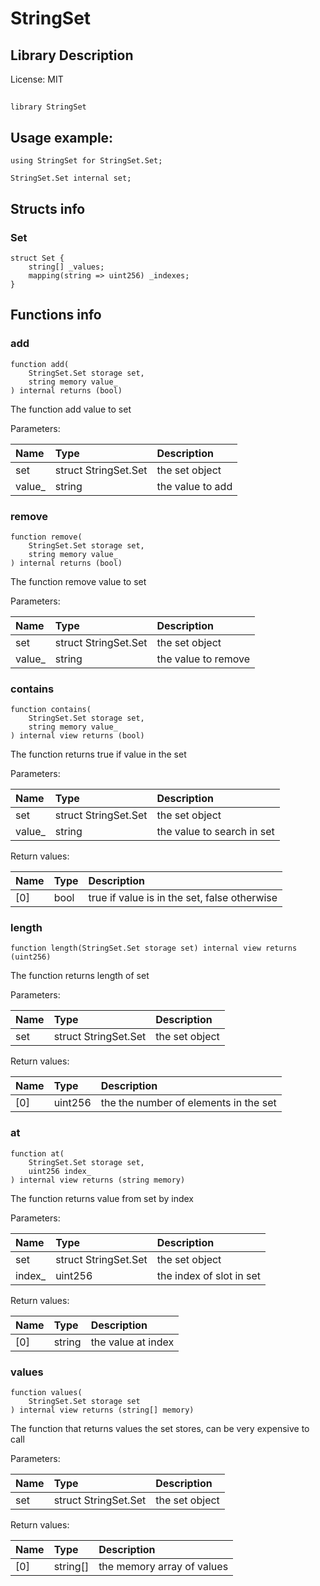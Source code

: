 # StringSet

## Library Description


License: MIT

## 

```solidity
library StringSet
```

## Usage example:

```
using StringSet for StringSet.Set;

StringSet.Set internal set;
```
## Structs info

### Set

```solidity
struct Set {
	string[] _values;
	mapping(string => uint256) _indexes;
}
```


## Functions info

### add

```solidity
function add(
    StringSet.Set storage set,
    string memory value_
) internal returns (bool)
```

The function add value to set


Parameters:

| Name   | Type                 | Description      |
| :----- | :------------------- | :--------------- |
| set    | struct StringSet.Set | the set object   |
| value_ | string               | the value to add |

### remove

```solidity
function remove(
    StringSet.Set storage set,
    string memory value_
) internal returns (bool)
```

The function remove value to set


Parameters:

| Name   | Type                 | Description         |
| :----- | :------------------- | :------------------ |
| set    | struct StringSet.Set | the set object      |
| value_ | string               | the value to remove |

### contains

```solidity
function contains(
    StringSet.Set storage set,
    string memory value_
) internal view returns (bool)
```

The function returns true if value in the set


Parameters:

| Name   | Type                 | Description                 |
| :----- | :------------------- | :-------------------------- |
| set    | struct StringSet.Set | the set object              |
| value_ | string               | the value to search in set  |


Return values:

| Name | Type | Description                                  |
| :--- | :--- | :------------------------------------------- |
| [0]  | bool | true if value is in the set, false otherwise |

### length

```solidity
function length(StringSet.Set storage set) internal view returns (uint256)
```

The function returns length of set


Parameters:

| Name | Type                 | Description     |
| :--- | :------------------- | :-------------- |
| set  | struct StringSet.Set | the set object  |


Return values:

| Name | Type    | Description                           |
| :--- | :------ | :------------------------------------ |
| [0]  | uint256 | the the number of elements in the set |

### at

```solidity
function at(
    StringSet.Set storage set,
    uint256 index_
) internal view returns (string memory)
```

The function returns value from set by index


Parameters:

| Name   | Type                 | Description               |
| :----- | :------------------- | :------------------------ |
| set    | struct StringSet.Set | the set object            |
| index_ | uint256              | the index of slot in set  |


Return values:

| Name | Type   | Description        |
| :--- | :----- | :----------------- |
| [0]  | string | the value at index |

### values

```solidity
function values(
    StringSet.Set storage set
) internal view returns (string[] memory)
```

The function that returns values the set stores, can be very expensive to call


Parameters:

| Name | Type                 | Description     |
| :--- | :------------------- | :-------------- |
| set  | struct StringSet.Set | the set object  |


Return values:

| Name | Type     | Description                |
| :--- | :------- | :------------------------- |
| [0]  | string[] | the memory array of values |
